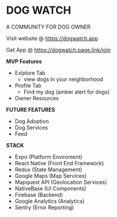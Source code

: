 # DOG WATCH
A COMMUNITY FOR DOG OWNER

Visit website @ https://dogwatch.app

Get App @ https://dogwatch.page.link/join

**MVP Features**
- Exlplore Tab
  - view dogs in your neighborhood
- Profile Tab
  - Find my dog (amber alert for dogs)
- Owner Resources

  
**FUTURE FEATURES**
- Dog Adoption
- Dog Services
- Feed 

**STACK**
- Expo (Platform Enviroment)
- React Native (Front End Framework)
- Redux (State Management)
- Google Maps (Map Services)
- Mapquest API (Geolocation Services)
- NativeBase (UI Components)
- Firebase (Backend)
- Google Analytics (Analytics)
- Sentry (Error Reporting)

